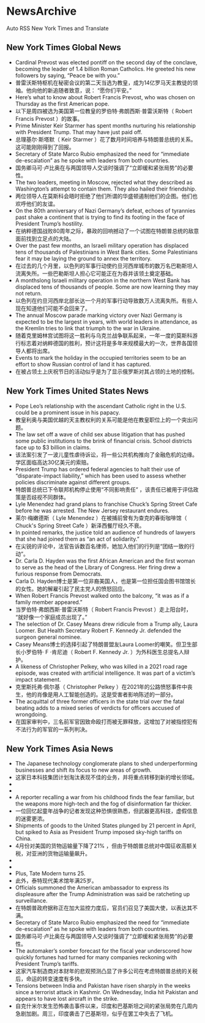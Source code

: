 # NewsArchive
Auto RSS New York Times and Translate

## New York Times Global News
* Cardinal Prevost was elected pontiff on the second day of the conclave, becoming the leader of 1.4 billion Roman Catholics. He greeted his new followers by saying, “Peace be with you.”
* 普雷沃斯特枢机在秘密会议的第二天当选为教皇，成为14亿罗马天主教徒的领袖。他向他的新追随者致意，说： “愿你们平安。”
* Here’s what to know about Robert Francis Prevost, who was chosen on Thursday as the first American pope.
* 以下是周四被选为美国第一位教皇的罗伯特·弗朗西斯·普雷沃斯特（ Robert Francis Prevost ）的故事。
* Prime Minister Keir Starmer has spent months nurturing his relationship with President Trump. That may have just paid off.
* 总理基尔·斯塔默（ Keir Starmer ）花了数月时间培养与特朗普总统的关系。这可能刚刚得到了回报。
* Secretary of State Marco Rubio emphasized the need for “immediate de-escalation” as he spoke with leaders from both countries.
* 国务卿马可·卢比奥在与两国领导人交谈时强调了“立即缓和紧张局势”的必要性。
* The two leaders, meeting in Moscow, rejected what they described as Washington’s attempt to contain them. They also hailed their friendship.
* 两位领导人在莫斯科会晤时拒绝了他们所谓的华盛顿遏制他们的企图。他们也欢呼他们的友谊。
* On the 80th anniversary of Nazi Germany’s defeat, echoes of tyrannies past shake a continent that is trying to find its footing in the face of President Trump’s hostility.
* 在纳粹德国战败80周年之际，暴政的回响撼动了一个试图在特朗普总统的敌意面前找到立足点的大陆。
* Over the past few months, an Israeli military operation has displaced tens of thousands of Palestinians in West Bank cities. Some Palestinians fear it may be laying the ground to annex the territory.
* 在过去的几个月里，以色列的军事行动使约旦河西岸城市的数万名巴勒斯坦人流离失所。一些巴勒斯坦人担心它可能正在为吞并该领土奠定基础。
* A monthslong Israeli military operation in the northern West Bank has displaced tens of thousands of people. Some are now learning they may not return.
* 以色列在约旦河西岸北部长达一个月的军事行动导致数万人流离失所。有些人现在知道他们可能不会回来了。
* The annual Moscow parade marking victory over Nazi Germany is expected to be the largest in years, with world leaders in attendance, as the Kremlin tries to link that triumph to the war in Ukraine.
* 随着克里姆林宫试图将这一胜利与乌克兰战争联系起来，一年一度的莫斯科游行标志着对纳粹德国的胜利，预计这将是多年来规模最大的一次，世界各国领导人都将出席。
* Events to mark the holiday in the occupied territories seem to be an effort to show Russian control of land it has captured.
* 在被占领土上庆祝节日的活动似乎是为了显示俄罗斯对其占领的土地的控制。

## New York Times United States News
* Pope Leo’s relationship with the ascendant Catholic right in the U.S. could be a prominent issue in his papacy.
* 教皇利奥与美国优越的天主教权利的关系可能是他在教皇职位上的一个突出问题。
* The law set off a wave of child sex abuse litigation that has pushed some public institutions to the brink of financial crisis. School districts face up to $3 billion in claims.
* 该法案引发了一波儿童性虐待诉讼，将一些公共机构推向了金融危机的边缘。学区面临高达30亿美元的索赔。
* President Trump has ordered federal agencies to halt their use of “disparate-impact liability,” which has been used to assess whether policies discriminate against different groups.
* 特朗普总统已下令联邦机构停止使用“不同影响责任” ，该责任已被用于评估政策是否歧视不同群体。
* Lyle Menendez had grand plans to franchise Chuck’s Spring Street Cafe before he was arrested. The New Jersey restaurant endures.
* 莱尔·梅嫩德斯（ Lyle Menendez ）在被捕前曾有为查克的春街咖啡馆（ Chuck's Spring Street Cafe ）新泽西餐厅经久不衰。
* In pointed remarks, the justice told an audience of hundreds of lawyers that she had joined them as “an act of solidarity.”
* 在尖锐的评论中，法官告诉数百名律师，她加入他们的行列是“团结一致的行动”。
* Dr. Carla D. Hayden was the first African American and the first woman to serve as the head of the Library of Congress. Her firing drew a furious response from Democrats.
* Carla D. Hayden博士是第一位非裔美国人，也是第一位担任国会图书馆馆长的女性。她的解雇引起了民主党人的愤怒回应。
* When Robert Francis Prevost walked onto the balcony, “it was as if a family member appeared.”
* 当罗伯特·弗朗西斯·普雷沃斯特（ Robert Francis Prevost ）走上阳台时， “就好像一个家庭成员出现了。”
* The selection of Dr. Casey Means drew ridicule from a Trump ally, Laura Loomer. But Health Secretary Robert F. Kennedy Jr. defended the surgeon general nominee.
* Casey Means博士的选择引起了特朗普盟友Laura Loomer的嘲笑。但卫生部长小罗伯特· F ·肯尼迪（ Robert F. Kennedy Jr. ）为外科医生总提名人辩护。
* A likeness of Christopher Pelkey, who was killed in a 2021 road rage episode, was created with artificial intelligence. It was part of a victim’s impact statement.
* 克里斯托弗·佩尔基（ Christopher Pelkey ）在2021年的公路愤怒事件中丧生，他的肖像是用人工智能创造的。这是受害者影响陈述的一部分。
* The acquittal of three former officers in the state trial over the fatal beating adds to a mixed series of verdicts for officers accused of wrongdoing.
* 在国家审判中，三名前军官因致命殴打而被无罪释放，这增加了对被指控犯有不法行为的军官的一系列判决。

## New York Times Asia News
* The Japanese technology conglomerate plans to shed underperforming businesses and shift its focus to new areas of growth.
* 这家日本科技集团计划淘汰表现不佳的业务，并将重点转移到新的增长领域。
* 
* 
* A reporter recalling a war from his childhood finds the fear familiar, but the weapons more high-tech and the fog of disinformation far thicker.
* 一位回忆起童年战争的记者发现这种恐惧很熟悉，但武器更高科技，虚假信息的迷雾更浓。
* Shipments of goods to the United States plunged by 21 percent in April, but spiked to Asia as President Trump imposed sky-high tariffs on China.
* 4月份对美国的货物运输量下降了21% ，但由于特朗普总统对中国征收高额关税，对亚洲的货物运输量飙升。
* 
* 
* Plus, Tate Modern turns 25.
* 此外，泰特现代美术馆年满25岁。
* Officials summoned the American ambassador to express its displeasure after the Trump Administration was said be ratcheting up surveillance.
* 在特朗普政府据称正在加大监控力度后，官员们召见了美国大使，以表达其不满。
* Secretary of State Marco Rubio emphasized the need for “immediate de-escalation” as he spoke with leaders from both countries.
* 国务卿马可·卢比奥在与两国领导人交谈时强调了“立即缓和紧张局势”的必要性。
* The automaker’s somber forecast for the fiscal year underscored how quickly fortunes had turned for many companies reckoning with President Trump’s tariffs.
* 这家汽车制造商对本财年的悲观预测凸显了许多公司在考虑特朗普总统的关税后，命运的转变速度有多快。
* Tensions between India and Pakistan have risen sharply in the weeks since a terrorist attack in Kashmir. On Wednesday, India hit Pakistan and appears to have lost aircraft in the strike.
* 自克什米尔发生恐怖袭击事件以来，印度和巴基斯坦之间的紧张局势在几周内急剧加剧。周三，印度袭击了巴基斯坦，似乎在罢工中失去了飞机。

